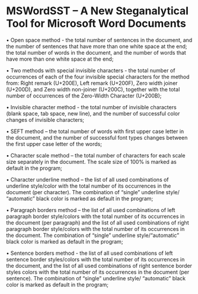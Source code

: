 # MSWordSST – A New Steganalytical Tool for Microsoft Word Documents

• Open space method - the total number of sentences in the document, and the number of sentences that have more than one white space at the end; the total number of words in the document, and the number of words that have more than one white space at the end;

• Two methods with special invisible characters - the total number of occurrences of each of the four invisible special characters for the method from: Right remark (U+200E), Left remark (U+200F), Zero width joiner (U+200D), and Zero width non-joiner (U+200C), together with the total number of occurrences of the Zero-Width Character (U+200B);

• Invisible character method - the total number of invisible characters (blank space, tab space, new line), and the number of successful color changes of invisible characters;

• SEFT method – the total number of words with first upper case letter in the document, and the number of successful font types changes between the first upper case letter of the words;

• Character scale method – the total number of characters for each scale size separately in the document. The scale size of 100% is marked as default in the program;

• Character underline method – the list of all used combinations of underline style/color with the total number of its occurrences in the document (per character). The combination of “single” underline style/ “automatic” black color is marked as default in the program;

• Paragraph borders method – the list of all used combinations of left paragraph border style/colors with the total number of its occurrences in the document (per paragraph) and the list of all used combinations of right paragraph border style/colors with the total number of its occurrences in the document. The combination of “single” underline style/“automatic” black color is marked as default in the program;

• Sentence borders method - the list of all used combinations of left sentence border styles/colors with the total number of its occurrences in the document, and the list of all used combinations of right sentence border styles colors with the total number of its occurrences in the document (per sentence). The combination of “single” underline style/ “automatic” black color is marked as default in the program;

